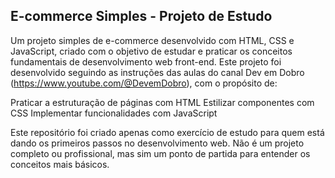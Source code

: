 ## E-commerce Simples - Projeto de Estudo

Um projeto simples de e-commerce desenvolvido com HTML, CSS e JavaScript, criado com o objetivo de estudar e praticar os conceitos fundamentais de desenvolvimento web front-end.
Este projeto foi desenvolvido seguindo as instruções das aulas do canal Dev em Dobro (https://www.youtube.com/@DevemDobro), com o propósito de:

Praticar a estruturação de páginas com HTML
Estilizar componentes com CSS
Implementar funcionalidades com JavaScript

Este repositório foi criado apenas como exercício de estudo para quem está dando os primeiros passos no desenvolvimento web. 
Não é um projeto completo ou profissional, mas sim um ponto de partida para entender os conceitos mais básicos.
